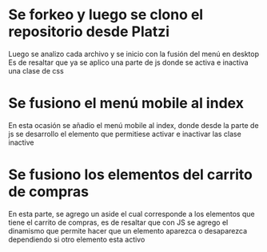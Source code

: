 # Se forkeo y luego se clono el repositorio desde Platzi
Luego se analizo cada archivo y se inicio con la fusión del menú en desktop
Es de resaltar que ya se aplico una parte de js donde se activa e inactiva una clase de css

# Se fusiono el menú mobile al index 
En esta ocasión se añadio el menú mobile al index, donde desde la parte de js se
desarrollo el elemento que permitiese activar e inactivar las clase inactive

# Se fusiono los elementos del carrito de compras
En esta parte, se agrego un aside el cual corresponde a los elementos que tiene
el carrito de compras, es de resaltar que con JS se agrego el dinamismo que
permite hacer que un elemento aparezca o desaparezca dependiendo si otro elemento
esta activo